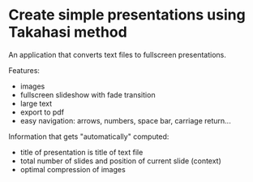 # Create simple presentations using Takahasi method

An application that converts text files to fullscreen presentations.

Features:

- images
- fullscreen slideshow with fade transition
- large text
- export to pdf
- easy navigation: arrows, numbers, space bar, carriage return... 

Information that gets "automatically" computed:

- title of presentation is title of text file
- total number of slides and position of current slide (context)
- optimal compression of images 
